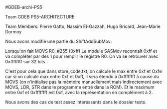 #GDEB-archi-PS5

Team GDEB PS5-ARCHITECTURE

Team Members: Pierre Gatto, Nassim El-Gazzah, Hugo Bricard, Jean-Marie Dormoy

Nous avons modifié une partie du ShiftAddSubMov:

Lorsqu'on fait MOVS R0, #255 (0xff)
Le module SASMov reconnaît 0xff et va compléter par des 1 pour remplir le 
registre R0.
On va se retrouver avec 0xffffffff sur 32 bits.

C'est pour cela que dans store_code.txt, on calcule le max entre 0xf et Oxfe
car si on calcule max entre 0xf et 0xff, il sera étendu à 0xffffffff à cause 
du MOVS (on n'initialise pas la mémoire manuellement mais indirectement avec
MOVS, LDR, STR dans le programme entré dans la ROM). 
Et le maximum entre 0xf et 0xffffffff est 0xf, avec la représentation en
complément à 2.

Nous avons des cas de test assez intéréssants dans le dossier tests.

